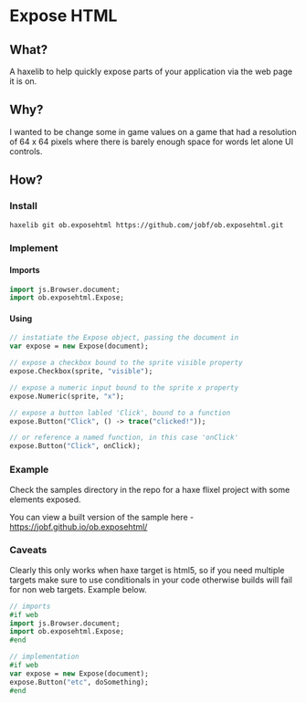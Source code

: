 # Expose HTML

## What?

A haxelib to help quickly expose parts of your application via the web page it is on.

## Why?

I wanted to be change some in game values on a game that had a resolution of 64 x 64 pixels where there is barely enough space for words let alone UI controls.

## How?

### Install

```bash
haxelib git ob.exposehtml https://github.com/jobf/ob.exposehtml.git
```

### Implement

#### Imports

```haxe
import js.Browser.document;
import ob.exposehtml.Expose;
```

#### Using

```haxe
// instatiate the Expose object, passing the document in
var expose = new Expose(document);

// expose a checkbox bound to the sprite visible property
expose.Checkbox(sprite, "visible");

// expose a numeric input bound to the sprite x property
expose.Numeric(sprite, "x");

// expose a button labled 'Click', bound to a function
expose.Button("Click", () -> trace("clicked!"));

// or reference a named function, in this case 'onClick'
expose.Button("Click", onClick);
```

### Example

Check the samples directory in the repo for a haxe flixel project with some elements exposed.

You can view a built version of the sample here - https://jobf.github.io/ob.exposehtml/

### Caveats

Clearly this only works when haxe target is html5, so if you need multiple targets make sure to use conditionals in your code otherwise builds will fail for non web targets. Example below.


```haxe
// imports
#if web
import js.Browser.document;
import ob.exposehtml.Expose;
#end

// implementation
#if web
var expose = new Expose(document);
expose.Button("etc", doSomething);
#end
```